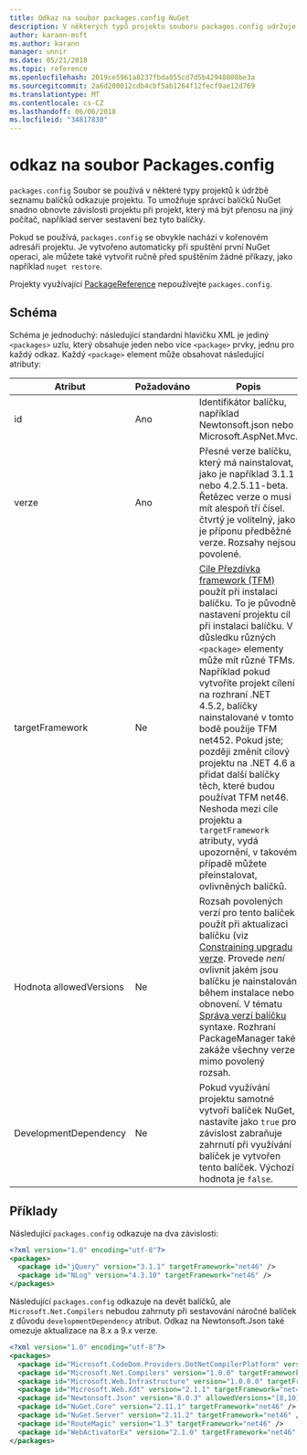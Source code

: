 ```yaml
---
title: Odkaz na soubor packages.config NuGet
description: V některých typů projektu souboru packages.config udržuje seznam balíčky NuGet použité v projektu.
author: karann-msft
ms.author: karann
manager: unnir
ms.date: 05/21/2018
ms.topic: reference
ms.openlocfilehash: 2019ce5961a8237fbda855cd7d5b42948808be3a
ms.sourcegitcommit: 2a6d200012cdb4cbf5ab1264f12fecf9ae12d769
ms.translationtype: MT
ms.contentlocale: cs-CZ
ms.lasthandoff: 06/06/2018
ms.locfileid: "34817830"
---
```

# <a name="packagesconfig-reference"></a>odkaz na soubor Packages.config

`packages.config` Soubor se používá v některé typy projektů k údržbě seznamu balíčků odkazuje projektu. To umožňuje správci balíčků NuGet snadno obnovte závislosti projektu při projekt, který má být přenosu na jiný počítač, například server sestavení bez tyto balíčky.

Pokud se používá, `packages.config` se obvykle nachází v kořenovém adresáři projektu. Je vytvořeno automaticky při spuštění první NuGet operaci, ale můžete také vytvořit ručně před spuštěním žádné příkazy, jako například `nuget restore`.

Projekty využívající [PackageReference](../consume-packages/Package-References-in-Project-Files.md) nepoužívejte `packages.config`.

## <a name="schema"></a>Schéma

Schéma je jednoduchý: následující standardní hlavičku XML je jediný `<packages>` uzlu, který obsahuje jeden nebo více `<package>` prvky, jednu pro každý odkaz. Každý `<package>` element může obsahovat následující atributy:

| Atribut | Požadováno | Popis |
| --- | --- | --- |
| id | Ano | Identifikátor balíčku, například Newtonsoft.json nebo Microsoft.AspNet.Mvc. | 
| verze | Ano | Přesné verze balíčku, který má nainstalovat, jako je například 3.1.1 nebo 4.2.5.11-beta. Řetězec verze o musí mít alespoň tří čísel. čtvrtý je volitelný, jako je příponu předběžné verze. Rozsahy nejsou povolené. | 
| targetFramework | Ne | [Cíle Přezdívka framework (TFM)](target-frameworks.md) použít při instalaci balíčku. To je původně nastavení projektu cíl při instalaci balíčku. V důsledku různých `<package>` elementy může mít různé TFMs. Například pokud vytvoříte projekt cílení na rozhraní .NET 4.5.2, balíčky nainstalované v tomto bodě použije TFM net452. Pokud jste; později změnit cílový projektu na .NET 4.6 a přidat další balíčky těch, které budou používat TFM net46. Neshoda mezi cíle projektu a `targetFramework` atributy, vydá upozornění, v takovém případě můžete přeinstalovat, ovlivněných balíčků. | 
| Hodnota allowedVersions | Ne | Rozsah povolených verzí pro tento balíček použít při aktualizaci balíčku (viz [Constraining upgradu verze](../consume-packages/reinstalling-and-updating-packages.md#constraining-upgrade-versions). Provede *není* ovlivnit jakém jsou balíčku je nainstalován během instalace nebo obnovení. V tématu [Správa verzí balíčku](../reference/package-versioning.md#version-ranges-and-wildcards) syntaxe. Rozhraní PackageManager také zakáže všechny verze mimo povolený rozsah. | 
| DevelopmentDependency | Ne | Pokud využívání projektu samotné vytvoří balíček NuGet, nastavíte jako `true` pro závislost zabraňuje zahrnutí při využívání balíček je vytvořen tento balíček. Výchozí hodnota je `false`. | 

## <a name="examples"></a>Příklady

Následující `packages.config` odkazuje na dva závislosti:

```xml
<?xml version="1.0" encoding="utf-8"?>
<packages>
  <package id="jQuery" version="3.1.1" targetFramework="net46" />
  <package id="NLog" version="4.3.10" targetFramework="net46" />
</packages>
```

Následující `packages.config` odkazuje na devět balíčků, ale `Microsoft.Net.Compilers` nebudou zahrnuty při sestavování náročné balíček z důvodu `developmentDependency` atribut. Odkaz na Newtonsoft.Json také omezuje aktualizace na 8.x a 9.x verze.

```xml
<?xml version="1.0" encoding="utf-8"?>
<packages>
  <package id="Microsoft.CodeDom.Providers.DotNetCompilerPlatform" version="1.0.0" targetFramework="net46" />
  <package id="Microsoft.Net.Compilers" version="1.0.0" targetFramework="net46" developmentDependency="true" />
  <package id="Microsoft.Web.Infrastructure" version="1.0.0.0" targetFramework="net46" />
  <package id="Microsoft.Web.Xdt" version="2.1.1" targetFramework="net46" />
  <package id="Newtonsoft.Json" version="8.0.3" allowedVersions="[8,10)" targetFramework="net46" />
  <package id="NuGet.Core" version="2.11.1" targetFramework="net46" />
  <package id="NuGet.Server" version="2.11.2" targetFramework="net46" />
  <package id="RouteMagic" version="1.3" targetFramework="net46" />
  <package id="WebActivatorEx" version="2.1.0" targetFramework="net46" />
</packages>
```
